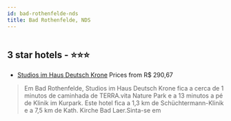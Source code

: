 ```yaml
---
id: bad-rothenfelde-nds
title: Bad Rothenfelde, NDS
---
```


<center><img src="https://i.travelapi.com/hotels/56000000/55510000/55509400/55509386/491105b9_z.jpg" alt="" /></center>


##  3 star hotels - ⭐️⭐️⭐️

-    [Studios im Haus Deutsch Krone](https://www.hurb.com/br/aud/https://www.hurb.com/br/hotels/bad-rothenfelde/studios-im-haus-deutsch-krone-HT-5MFY?cmp=18055) Prices from R$ 290,67
   > Em Bad Rothenfelde, Studios im Haus Deutsch Krone fica a cerca de 1 minutos de caminhada de TERRA.vita Nature Park e a 13 minutos a pé de Klinik im Kurpark.  Este hotel fica a 1,3 km de Schüchtermann-Klinik e a 7,5 km de Kath. Kirche Bad Laer.Sinta-se em 
